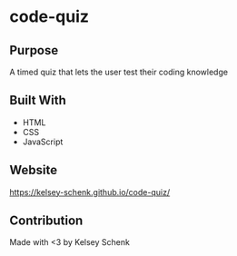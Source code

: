 # code-quiz

## Purpose
A timed quiz that lets the user test their coding knowledge

## Built With
* HTML
* CSS
* JavaScript

## Website
https://kelsey-schenk.github.io/code-quiz/

## Contribution
Made with <3 by Kelsey Schenk